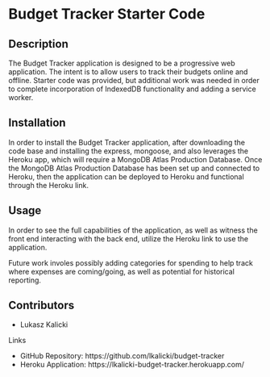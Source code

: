 # Budget Tracker Starter Code

## Description 

The Budget Tracker application is designed to be a progressive web application. The intent is to allow users to track their budgets online and offline. Starter code was provided, but additional work was needed in order to complete incorporation of IndexedDB functionality and adding a service worker. 

## Installation

In order to install the Budget Tracker application, after downloading the code base and installing the express, mongoose, and also leverages the Heroku app, which will require a MongoDB Atlas Production Database. Once the MongoDB Atlas Production Database has been set up and connected to Heroku, then the application can be deployed to Heroku and functional through the Heroku link. 

## Usage 

In order to see the full capabilities of the application, as well as witness the front end interacting with the back end, utilize the Heroku link to use the application. 

Future work involes possibly adding categories for spending to help track where expenses are coming/going, as well as potential for historical reporting.

## Contributors

- Lukasz Kalicki 

Links
<ul>
    <li>
    GitHub Repository: https://github.com/lkalicki/budget-tracker
    </li>
    <li>
    Heroku Application: https://lkalicki-budget-tracker.herokuapp.com/
    </li>
</ul>